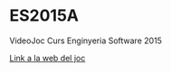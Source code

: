 # ES2015A
VideoJoc Curs Enginyeria Software 2015

[Link a la web del joc](http://eloipuertas.github.io/ES2015A)

